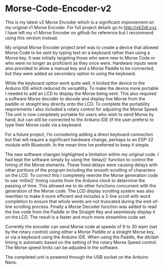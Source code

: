 # Morse-Code-Encoder-v2

This is my latest v2 Morse Encoder which is a significant improvement on my original v1 Morse Encoder. For full project details go to http://vk2idl.xyz . I have left my v1 Morse Encoder on github for reference but I recommend using this version instead.

My original Morse Encoder project brief was to create a device that allowed Morse Code to be sent by typing text on a keyboard rather than using a Morse key. It was initially targeting those who were new to Morse Code or who were no longer as proficient as they once were. Hardware inputs were also provided to allow a manual key and a Morse Paddle to be connected, but they were added as secondary option to using the keyboard.

While the keyboard option work quite well, it locked the device to the Arduino IDE which reduced its versatility. To make the device more portable I needed to add an LCD to display the Morse being sent. This also required a software Morse decoder to decode and display live Morse from the paddle or straight key directly onto the LCD. To complete the portability requirements I also included a rotary control for adjusting the Morse Speed. The unit is now completely portable for users who wish to send Morse by hand, but can still be connected to the Arduino IDE (if the user prefers) to type their Morse code via a keyboard.

For a future project, I’m considering adding a direct keyboard connection but that will require a significant hardware change, perhaps to an ESP-32 module with Bluetooth. In the mean time Ive preferred to keep it simple.

The new software changes highlighted a limitation within my original code. I had kept the software simply by using the ‘delay()’ function to control the timing of the Morse elements. These fixed delays were causing delays with other portions of the program including the smooth scrolling of characters on the LCD. To correct this I completely rewrote the Morse generation code to use ‘millis()’ timing counts from the Arduino clock to determine the passing of time. This allowed me to do other functions concurrent with the generation of the Morse code. The LCD display scrolling system was also rewritten to make it more efficient and includes a 2-line scroll with word completion to ensure that whole words are not truncated during the end-of-line scrolling process. Finally a Morse Decoder function was added to read the live code from the Paddle or the Straight Key and seamlessly display it on the LCD. The result is a faster and much more streamline code set.

Currently the encoder can send Morse code at speeds of 6 to 30 wpm (set by the rotary control) using either a Morse Paddle or a straight Morse key, or via a keyboard using the Arduino IDE. When using the Paddle, the dit/dah timing is automatic based on the setting of the rotary Morse Speed control. The Morse speed limits can be adjusted in the software.

The completed unit is powered through the USB socket on the Arduino Nano.
